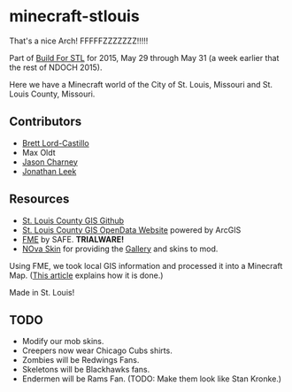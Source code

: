 # minecraft-stlouis
That's a nice Arch! FFFFFZZZZZZZ!!!!!

Part of [Build For STL](http://buildforstl.org/) for 2015, May 29 through May 31 (a week earlier that the rest of NDOCH 2015).

Here we have a Minecraft world of the City of St. Louis, Missouri and St. Louis County, Missouri.

## Contributors
* [Brett Lord-Castillo](https://github.com/blordcastillo)
* Max Oldt
* [Jason Charney](https://github.com/jrcharney)
* [Jonathan Leek](https://github.com/jonathanleek)

## Resources
* [St. Louis County GIS Github](https://github.com/stlouisco/stlouisco-gis)
* [St. Louis County GIS OpenData Website](http://openstlco.stlcogis.opendata.arcgis.com/) powered by ArcGIS
* [FME](http://www.safe.com/fme/fme-desktop/trial-download/) by SAFE. **TRIALWARE!**
* [NOva Skin](http://novaskin.me/) for providing the [Gallery](http://minecraft.novaskin.me/gallery) and skins to mod.

Using FME, we took local GIS information and processed it into a Minecraft Map. ([This article](https://knowledge.safe.com/articles/Samples_and_Demos/How-to-make-Minecraft-worlds) explains how it is done.)

Made in St. Louis!

## TODO
* Modify our mob skins.
* Creepers now wear Chicago Cubs shirts.
* Zombies will be Redwings Fans.
* Skeletons will be Blackhawks fans.
* Endermen will be Rams Fan. (TODO: Make them look like Stan Kronke.)